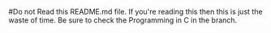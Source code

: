 #Do not Read this README.md file.
If you're reading this then this is just the waste of time. 
Be sure to check the Programming in C in the branch.
